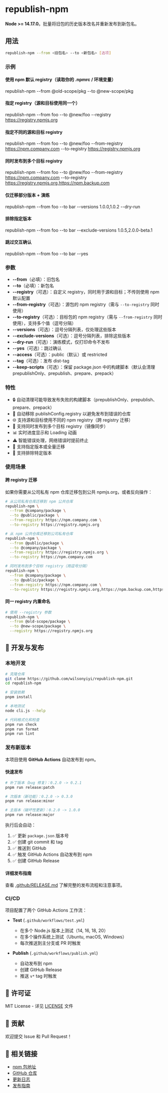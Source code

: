 # republish-npm

**Node >= 14.17.0**。批量将旧包的历史版本改名并重新发布到新包名。

## 用法

```bash
republish-npm --from <旧包名> --to <新包名> [选项]
```

### 示例

#### 使用 npm 默认 registry（读取你的 .npmrc / 环境变量）

republish-npm --from @old-scope/pkg --to @new-scope/pkg

#### 指定 registry（源和目标使用同一个）

republish-npm --from foo --to @new/foo --registry https://registry.npmjs.org

#### 指定不同的源和目标 registry

republish-npm --from foo --to @new/foo --from-registry https://npm.company.com --to-registry https://registry.npmjs.org

#### 同时发布到多个目标 registry

republish-npm --from foo --to @new/foo --from-registry https://npm.company.com --to-registry https://registry.npmjs.org,https://npm.backup.com

#### 仅迁移部分版本 + 演练

republish-npm --from foo --to bar --versions 1.0.0,1.0.2 --dry-run

#### 排除指定版本

republish-npm --from foo --to bar --exclude-versions 1.0.5,2.0.0-beta.1

#### 跳过交互确认

republish-npm --from foo --to bar --yes

### 参数

- **--from**（必填）：旧包名
- **--to**（必填）：新包名
- **--registry**（可选）：自定义 registry，同时用于源和目标；不传则使用 npm 默认配置
- **--from-registry**（可选）：源包的 npm registry（需与 `--to-registry` 同时使用）
- **--to-registry**（可选）：目标包的 npm registry（需与 `--from-registry` 同时使用），支持多个值（逗号分隔）
- **--versions**（可选）：逗号分隔列表，仅处理这些版本
- **--exclude-versions**（可选）：逗号分隔列表，排除这些版本
- **--dry-run**（可选）：演练模式，仅打印命令不发布
- **--yes**（可选）：跳过确认
- **--access**（可选）：public（默认）或 restricted
- **--tag**（可选）：发布 dist-tag
- **--keep-scripts**（可选）：保留 package.json 中的构建脚本（默认会清理 prepublishOnly、prepublish、prepare、prepack）

### 特性

- 🔒 自动清理可能导致发布失败的构建脚本（prepublishOnly、prepublish、prepare、prepack）
- 🧹 自动移除 publishConfig.registry 以避免发布到错误的仓库
- 🌐 支持源和目标使用不同的 npm registry（跨 registry 迁移）
- 🎯 支持同时发布到多个目标 registry（镜像同步）
- 📊 实时进度显示和 Loading 动画
- ⚠️ 智能错误处理，网络错误时提前终止
- 🎯 支持指定版本或全量迁移
- 🚫 支持排除特定版本

### 使用场景

#### 跨 registry 迁移

如果你需要从公司私有 npm 仓库迁移包到公共 npmjs.org，或者反向操作：

```bash
# 从公司私有仓库迁移到 npm 公共仓库
republish-npm \
  --from @company/package \
  --to @public/package \
  --from-registry https://npm.company.com \
  --to-registry https://registry.npmjs.org

# 从 npm 公共仓库迁移到公司私有仓库
republish-npm \
  --from @public/package \
  --to @company/package \
  --from-registry https://registry.npmjs.org \
  --to-registry https://npm.company.com

# 同时发布到多个目标 registry（用逗号分隔）
republish-npm \
  --from @company/package \
  --to @public/package \
  --from-registry https://npm.company.com \
  --to-registry https://registry.npmjs.org,https://npm.backup.com,https://npm.mirror.com
```

#### 同一 registry 内重命名

```bash
# 使用 --registry 参数
republish-npm \
  --from @old-scope/package \
  --to @new-scope/package \
  --registry https://registry.npmjs.org
```

## 🚀 开发与发布

### 本地开发

```bash
# 克隆仓库
git clone https://github.com/wilsonyiyi/republish-npm.git
cd republish-npm

# 安装依赖
pnpm install

# 本地测试
node cli.js --help

# 代码格式化和检查
pnpm run check
pnpm run format
pnpm run lint
```

### 发布新版本

本项目使用 **GitHub Actions** 自动发布到 npm。

#### 快速发布

```bash
# 补丁版本（bug 修复）：0.2.0 -> 0.2.1
pnpm run release:patch

# 次版本（新功能）：0.2.0 -> 0.3.0
pnpm run release:minor

# 主版本（破坏性更新）：0.2.0 -> 1.0.0
pnpm run release:major
```

执行后会自动：

1. ✅ 更新 `package.json` 版本号
2. ✅ 创建 git commit 和 tag
3. ✅ 推送到 GitHub
4. ✅ 触发 GitHub Actions 自动发布到 npm
5. ✅ 创建 GitHub Release

#### 详细发布指南

查看 [.github/RELEASE.md](.github/RELEASE.md) 了解完整的发布流程和注意事项。

### CI/CD

项目配置了两个 GitHub Actions 工作流：

- **Test** (`.github/workflows/test.yml`)

  - 在多个 Node.js 版本上测试（14, 16, 18, 20）
  - 在多个操作系统上测试（Ubuntu, macOS, Windows）
  - 每次推送到主分支或 PR 时触发

- **Publish** (`.github/workflows/publish.yml`)
  - 自动发布到 npm
  - 创建 GitHub Release
  - 推送 `v*` tag 时触发

## 📄 许可证

MIT License - 详见 [LICENSE](LICENSE) 文件

## 🤝 贡献

欢迎提交 Issue 和 Pull Request！

## 🔗 相关链接

- [npm 包地址](https://www.npmjs.com/package/@wilson_janet/republish-npm)
- [GitHub 仓库](https://github.com/wilsonyiyi/republish-npm)
- [更新日志](CHANGELOG.md)
- [发布指南](.github/RELEASE.md)
